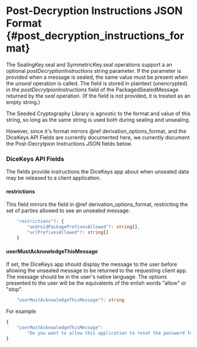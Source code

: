 # Post-Decryption Instructions JSON Format {#post_decryption_instructions_format}

The SealingKey.seal and SymmetricKey.seal operations support a an optional _postDecryptionInstructions_ string parameter.
If the parameter is provided when a message is sealed, the same value must be present when the _unseal_
operation is called.  The field is stored in plaintext (unencrypted) in the _postDecrytpionInstructions_
field of the PackagedSealedMessage returned by the _seal_ operation. (If the field is not provided, it is treated
as an empty string.)

The Seeded Cryptography Library is agnostic to the format and value of this string, so long as
the same string is used both during sealing and unsealing.

However, since it's format mirrors @ref derivation_options_format, and the DiceKeys API Fields
are currently documented here, we currently document the Post-Decrytpion Instructions JSON
fields below.

### DiceKeys API Fields

The fields provide instructions the DiceKeys app about when unsealed data
may be released to a client application.

#### restrictions

This field mirrors the field in @ref derivation_options_format, restricting the set
of parties allowed to see an unsealed message.

```TypeScript
    "restrictions"?: {
        "androidPackagePrefixesAllowed"?: string[],
        "urlPrefixesAllowed"?: string[]
    }
```

#### userMustAcknowledgeThisMessage

If set, the DiceKeys app should display the message to the user before allowing
the unsealed message to be returned to the requesting client app.
The message should be in the user's native language.
The options presented to the user will be the equivalents of the enlish words
"allow" or "stop".

```TypeScript
    "userMustAcknowledgeThisMessage"?: string
```

For example
```TypeScript
{
    "userMustAcknowledgeThisMessage":
        "Do you want to allow this application to reset the password for your SpoonerMail account."
}
```